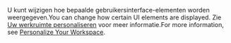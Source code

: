 <span data-ttu-id="19945-101">U kunt wijzigen hoe bepaalde gebruikersinterface-elementen worden weergegeven.</span><span class="sxs-lookup"><span data-stu-id="19945-101">You can change how certain UI elements are displayed.</span></span> <span data-ttu-id="19945-102">Zie [Uw werkruimte personaliseren](../ui-personalization-user.md) voor meer informatie.</span><span class="sxs-lookup"><span data-stu-id="19945-102">For more information, see [Personalize Your Workspace](../ui-personalization-user.md).</span></span>
